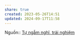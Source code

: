 ```yaml
---
share: true
created: 2023-05-26T14:51
updated: 2024-09-17T11:58
---
```

Nguồn:: [Tự ngẫm nghĩ, trải nghiệm](../../../%CE%9E%20Ngu%E1%BB%93n/T%E1%BB%B1%20ng%E1%BA%ABm%20ngh%C4%A9,%20tr%E1%BA%A3i%20nghi%E1%BB%87m.md)

